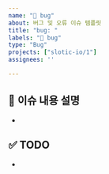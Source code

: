 ```yaml
---
name: "🐛 bug"
about: 버그 및 오류 이슈 템플릿
title: "bug: "
labels: "🐛 bug"
type: "Bug"
projects: ["slotic-io/1"]
assignees: ''

---
```


## 📌 이슈 내용 설명
-

## ✅ TODO
-
